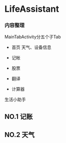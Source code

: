 # LifeAssistant

### 内容整理
MainTabActivity分五个子Tab
* 首页
天气、设备信息



* 记帐
* 股票
* 翻译
* 计算器


生活小助手
## NO.1 记账 

## NO.2 天气 

